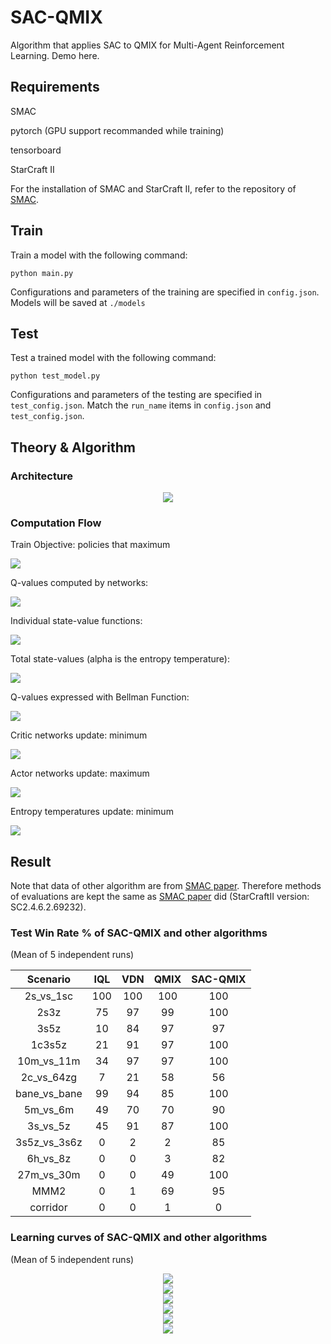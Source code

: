 
# SAC-QMIX

Algorithm that applies SAC to QMIX for Multi-Agent Reinforcement Learning. Demo here.

## Requirements

SMAC

pytorch (GPU support recommanded while training)

tensorboard

StarCraft II

For the installation of SMAC and StarCraft II, refer to the repository of [SMAC](https://github.com/oxwhirl/smac).

## Train

Train a model with the following command:

```shell
python main.py
```

Configurations and parameters of the training are specified in `config.json`. Models will be saved at `./models`

## Test

Test a trained model with the following command:

```shell
python test_model.py
```
Configurations and parameters of the testing are specified in `test_config.json`. Match the `run_name` items in `config.json` and `test_config.json`.

## Theory & Algorithm

### Architecture

<div align=center><img src = "https://github.com/FlickerNiko/SAC-QMIX/blob/master/SAC-QMIX.svg"/></div>

### Computation Flow

Train Objective: policies that maximum

<img src="https://github.com/FlickerNiko/SAC-QMIX/blob/master/formulas/formula1.png"/>

Q-values computed by networks: 

<img src="https://github.com/FlickerNiko/SAC-QMIX/blob/master/formulas/formula2.png"/>

Individual state-value functions: 

<img src="https://github.com/FlickerNiko/SAC-QMIX/blob/master/formulas/formula4.png"/>

Total state-values (alpha is the entropy temperature):

<img src="https://github.com/FlickerNiko/SAC-QMIX/blob/master/formulas/formula3.png"/>

Q-values expressed with Bellman Function: 

<img src="https://github.com/FlickerNiko/SAC-QMIX/blob/master/formulas/formula5.png"/>

Critic networks update: minimum

<img src="https://github.com/FlickerNiko/SAC-QMIX/blob/master/formulas/formula6.png"/>

Actor networks update: maximum

<img src="https://github.com/FlickerNiko/SAC-QMIX/blob/master/formulas/formula7.png"/>

Entropy temperatures update: minimum

<img src ="https://github.com/FlickerNiko/SAC-QMIX/blob/master/formulas/formula8.png"/>





## Result

Note that data of other algorithm are from [SMAC paper](https://github.com/oxwhirl/smac/releases/download/v1/smac_run_data.json). Therefore methods of evaluations are kept the same as [SMAC paper](https://arxiv.org/abs/1902.04043) did (StarCraftII version: SC2.4.6.2.69232). 

### Test Win Rate % of SAC-QMIX and other algorithms

(Mean of 5 independent runs)

<div align=center>
  
|  Scenario  | IQL | VDN | QMIX | SAC-QMIX |
|  :-------: | :-: | :-: | :--: | :------: |
|  2s_vs_1sc | 100 | 100 | 100  | 100 |
|  2s3z      | 75  | 97  | 99   | 100 |
|  3s5z      | 10  | 84  | 97   | 97  |
|  1c3s5z    | 21  | 91  | 97   | 100 |
| 10m_vs_11m | 34  | 97  | 97   | 100 |
| 2c_vs_64zg | 7   | 21  | 58   | 56  |
|bane_vs_bane| 99  | 94  | 85   | 100 |
|  5m_vs_6m  | 49  | 70  | 70   | 90  |
|  3s_vs_5z  | 45  | 91  | 87   | 100 |
|3s5z_vs_3s6z| 0   | 2   | 2    | 85  |
|  6h_vs_8z  | 0   | 0   | 3    | 82  |
| 27m_vs_30m | 0   | 0   | 49   | 100 |
|   MMM2     | 0   | 1   | 69   | 95  |
|  corridor  | 0   | 0   | 1    | 0   |
</div>

### Learning curves of SAC-QMIX and other algorithms

(Mean of 5 independent runs)

<div align=center><img src ="https://github.com/FlickerNiko/SAC-QMIX/blob/master/figures/5m_vs_6m_all.svg"/></div>
<div align=center><img src ="https://github.com/FlickerNiko/SAC-QMIX/blob/master/figures/27m_vs_30m_all.svg"/></div>
<div align=center><img src ="https://github.com/FlickerNiko/SAC-QMIX/blob/master/figures/2c_vs_64zg_all.svg"/></div>
<div align=center><img src ="https://github.com/FlickerNiko/SAC-QMIX/blob/master/figures/MMM2_all.svg"/></div>
<div align=center><img src ="https://github.com/FlickerNiko/SAC-QMIX/blob/master/figures/3s5z_vs_3s6z_all.svg"/></div>
<div align=center><img src ="https://github.com/FlickerNiko/SAC-QMIX/blob/master/figures/6h_vs_8z_all.svg"/></div>

